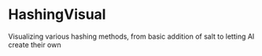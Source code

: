 # HashingVisual
Visualizing various hashing methods, from basic addition of salt to letting AI create their own
